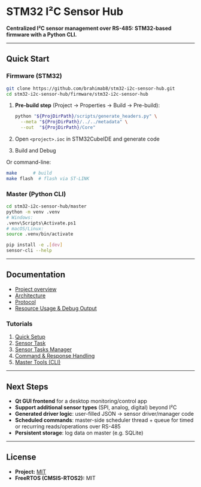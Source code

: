 # STM32 I²C Sensor Hub

**Centralized I²C sensor management over RS-485: STM32-based firmware with a Python CLI.**

---

## Quick Start

### Firmware (STM32)

```bash
git clone https://github.com/brahimab8/stm32-i2c-sensor-hub.git
cd stm32-i2c-sensor-hub/firmware/stm32-i2c-sensor-hub
```

1. **Pre-build step** (Project → Properties → Build → Pre-build):

   ```bash
   python "${ProjDirPath}/scripts/generate_headers.py" \
     --meta "${ProjDirPath}/../../metadata" \
     --out  "${ProjDirPath}/Core"
   ```
2. Open `<project>.ioc` in STM32CubeIDE and generate code
3. Build and Debug

Or command-line:

```bash
make      # build
make flash  # flash via ST-LINK
```

### Master (Python CLI)

```bash
cd stm32-i2c-sensor-hub/master
python -m venv .venv
# Windows:
.venv\Scripts\Activate.ps1
# macOS/Linux:
source .venv/bin/activate

pip install -e .[dev]
sensor-cli --help
```

---

## Documentation

* [Project overview](docs/project-overview.md)  
* [Architecture](docs/architecture.md)  
* [Protocol](docs/protocol.md)  
* [Resource Usage & Debug Output](docs/resource-usage.md)  

### Tutorials
1. [Quick Setup](docs/01-setup.md)  
2. [Sensor Task](docs/02-sensor-task.md)  
3. [Sensor Tasks Manager](docs/03-sensor-manager.md)  
4. [Command & Response Handling](docs/04-command-handling.md)  
5. [Master Tools (CLI)](docs/05-master-tools.md)  

---

## Next Steps

- **Qt GUI frontend** for a desktop monitoring/control app  
- **Support additional sensor types** (SPI, analog, digital) beyond I²C  
- **Generated driver logic**: user-filled JSON → sensor driver/manager code  
- **Scheduled commands**: master-side scheduler thread + queue for timed or recurring reads/operations over RS-485  
- **Persistent storage**: log data on master (e.g. SQLite)  

---

## License

* **Project:** [MIT](LICENSE)
* **FreeRTOS (CMSIS-RTOS2):** MIT

```

